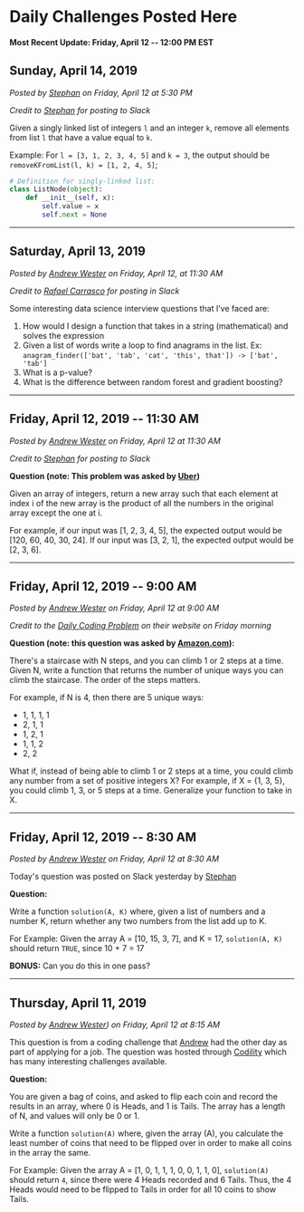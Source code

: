 # Daily Challenges Posted Here

#### Most Recent Update: Friday, April 12 -- 12:00 PM EST

##  Sunday, April 14, 2019
*Posted by [Stephan](https://github.com/osterburg) on Friday, April 12 at 5:30 PM*

*Credit to [Stephan](https://github.com/osterburg) for posting to Slack*

Given a singly linked list of integers `l` and an integer `k`, remove all elements from list `l` that have a value equal to `k`.

Example:
For `l = [3, 1, 2, 3, 4, 5]` and `k = 3`, the output should be `removeKFromList(l, k) = [1, 2, 4, 5]`;

```python
# Definition for singly-linked list:
class ListNode(object):
 	def __init__(self, x):
		self.value = x
 		self.next = None
```

---

## Saturday, April 13, 2019
*Posted by [Andrew Wester](https://github.com/steeznation16) on Friday, April 12, at 11:30 AM*

*Credit to [Rafael Carrasco](https://github.com/erdosn) for posting in Slack*

Some interesting data science interview questions that I’ve faced are:
1) How would I design a function that takes in a string (mathematical) and solves the expression
2) Given a list of words write a loop to find anagrams in the list. Ex: `anagram_finder(['bat', 'tab', 'cat', 'this', that']) -> ['bat', 'tab']`
3) What is a p-value?
4) What is the difference between random forest and gradient boosting?

---

## Friday, April 12, 2019 -- 11:30 AM
*Posted by [Andrew Wester](https://github.com/steeznation16) on Friday, April 12 at 11:30 AM*

*Credit to [Stephan](https://github.com/osterburg) for posting to Slack*

**Question (note: This problem was asked by [Uber](uber.com))**

Given an array of integers, return a new array such that each element at index i of the new array is the product of all the numbers in the original array except the one at i.

For example, if our input was [1, 2, 3, 4, 5], the expected output would be [120, 60, 40, 30, 24]. If our input was [3, 2, 1], the expected output would be [2, 3, 6].

---

## Friday, April 12, 2019 -- 9:00 AM
*Posted by [Andrew Wester](https://github.com/steeznation16) on Friday, April 12 at 9:00 AM*

*Credit to the [Daily Coding Problem](https://www.dailycodingproblem.com/) on their website on Friday morning*

**Question (note: this question was asked by [Amazon.com](amazon.com)):** 

There's a staircase with N steps, and you can climb 1 or 2 steps at a time. Given N, write a function that returns the number of unique ways you can climb the staircase. The order of the steps matters.

For example, if N is 4, then there are 5 unique ways:

- 1, 1, 1, 1
- 2, 1, 1
- 1, 2, 1
- 1, 1, 2
- 2, 2

What if, instead of being able to climb 1 or 2 steps at a time, you could climb any number from a set of positive integers X? For example, if X = {1, 3, 5}, you could climb 1, 3, or 5 steps at a time. Generalize your function to take in X.

---

## Friday, April 12, 2019 -- 8:30 AM
*Posted by [Andrew Wester](https://github.com/steeznation16) on Friday, April 12 at 8:30 AM*

Today's question was posted on Slack yesterday by [Stephan](https://github.com/osterburg)

**Question:**

Write a function `solution(A, K)` where, given a list of numbers and a number K, return whether any two numbers from the list add up to K.

For Example: Given the array A = [10, 15, 3, 7], and K = 17, `solution(A, K)` should return `TRUE`, since 10 + 7 = 17

**BONUS:** Can you do this in one pass?

---

## Thursday, April 11, 2019
*Posted by [Andrew Wester](https://github.com/steeznation16)) on Friday, April 12 at 8:15 AM*

This question is from a coding challenge that [Andrew](https://github.com/steeznation16) had the other day as part of applying for a job.  The question was hosted through [Codility](https://app.codility.com/programmers/) which has many interesting challenges available.

**Question:**

You are given a bag of coins, and asked to flip each coin and record the results in an array, where 0 is Heads, and 1 is Tails.  The array has a length of N, and values will only be 0 or 1.  

Write a function `solution(A)` where, given the array (A), you calculate the least number of coins that need to be flipped over in order to make all coins in the array the same.

For Example: Given the array A = [1, 0, 1, 1, 1, 0, 0, 1, 1, 0], `solution(A)` should return `4`, since there were 4 Heads recorded and 6 Tails.  Thus, the 4 Heads would need to be flipped to Tails in order for all 10 coins to show Tails.